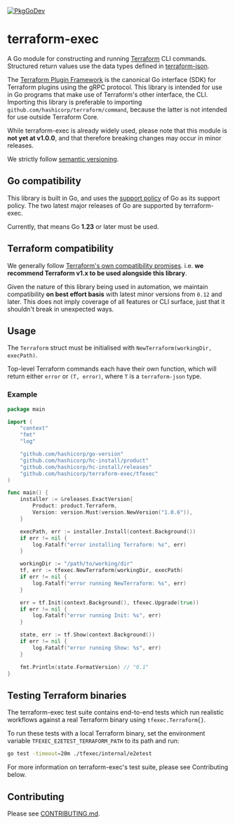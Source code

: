 [![PkgGoDev](https://pkg.go.dev/badge/github.com/hashicorp/terraform-exec)](https://pkg.go.dev/github.com/hashicorp/terraform-exec)

# terraform-exec

A Go module for constructing and running [Terraform](https://terraform.io) CLI commands. Structured return values use the data types defined in [terraform-json](https://github.com/hashicorp/terraform-json).

The [Terraform Plugin Framework](https://github.com/hashicorp/terraform-plugin-framework) is the canonical Go interface (SDK) for Terraform plugins using the gRPC protocol. This library is intended for use in Go programs that make use of Terraform's other interface, the CLI. Importing this library is preferable to importing `github.com/hashicorp/terraform/command`, because the latter is not intended for use outside Terraform Core.

While terraform-exec is already widely used, please note that this module is **not yet at v1.0.0**, and that therefore breaking changes may occur in minor releases.

We strictly follow [semantic versioning](https://semver.org).

## Go compatibility

This library is built in Go, and uses the [support policy](https://golang.org/doc/devel/release.html#policy) of Go as its support policy. The two latest major releases of Go are supported by terraform-exec.

Currently, that means Go **1.23** or later must be used.

## Terraform compatibility

We generally follow [Terraform's own compatibility promises](https://developer.hashicorp.com/terraform/language/v1-compatibility-promises). i.e. **we recommend Terraform v1.x to be used alongside this library**.

Given the nature of this library being used in automation, we maintain compatibility **on best effort basis** with latest minor versions from `0.12` and later. This does not imply coverage of all features or CLI surface, just that it shouldn't break in unexpected ways.

## Usage

The `Terraform` struct must be initialised with `NewTerraform(workingDir, execPath)`. 

Top-level Terraform commands each have their own function, which will return either `error` or `(T, error)`, where `T` is a `terraform-json` type.


### Example


```go
package main

import (
	"context"
	"fmt"
	"log"

	"github.com/hashicorp/go-version"
	"github.com/hashicorp/hc-install/product"
	"github.com/hashicorp/hc-install/releases"
	"github.com/hashicorp/terraform-exec/tfexec"
)

func main() {
	installer := &releases.ExactVersion{
		Product: product.Terraform,
		Version: version.Must(version.NewVersion("1.0.6")),
	}

	execPath, err := installer.Install(context.Background())
	if err != nil {
		log.Fatalf("error installing Terraform: %s", err)
	}

	workingDir := "/path/to/working/dir"
	tf, err := tfexec.NewTerraform(workingDir, execPath)
	if err != nil {
		log.Fatalf("error running NewTerraform: %s", err)
	}

	err = tf.Init(context.Background(), tfexec.Upgrade(true))
	if err != nil {
		log.Fatalf("error running Init: %s", err)
	}

	state, err := tf.Show(context.Background())
	if err != nil {
		log.Fatalf("error running Show: %s", err)
	}

	fmt.Println(state.FormatVersion) // "0.1"
}
```

## Testing Terraform binaries

The terraform-exec test suite contains end-to-end tests which run realistic workflows against a real Terraform binary using `tfexec.Terraform{}`.

To run these tests with a local Terraform binary, set the environment variable `TFEXEC_E2ETEST_TERRAFORM_PATH` to its path and run:
```sh
go test -timeout=20m ./tfexec/internal/e2etest
```

For more information on terraform-exec's test suite, please see Contributing below.

## Contributing

Please see [CONTRIBUTING.md](./CONTRIBUTING.md).
